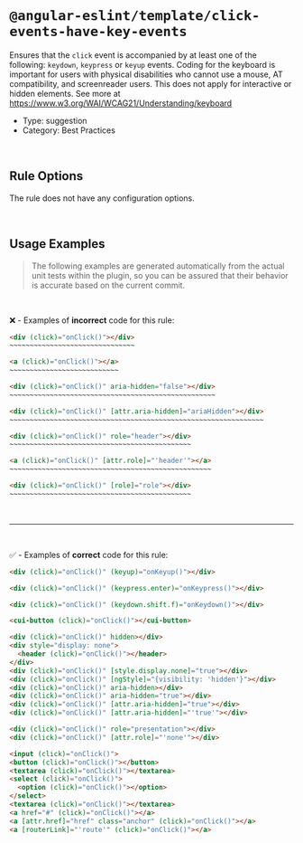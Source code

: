 <!--

  DO NOT EDIT.

  This markdown file was autogenerated using a mixture of the following files as the source of truth for its data:
  - ../../src/rules/click-events-have-key-events.ts
  - ../../tests/rules/click-events-have-key-events/cases.ts

  In order to update this file, it is therefore those files which need to be updated, as well as potentially the generator script:
  - ../../../../tools/scripts/generate-rule-docs.ts

-->

# `@angular-eslint/template/click-events-have-key-events`

Ensures that the `click` event is accompanied by at least one of the following: `keydown`, `keypress` or `keyup` events. Coding for the keyboard is important for users with physical disabilities who cannot use a mouse, AT compatibility, and screenreader users. This does not apply for interactive or hidden elements. See more at https://www.w3.org/WAI/WCAG21/Understanding/keyboard

- Type: suggestion
- Category: Best Practices

<br>

## Rule Options

The rule does not have any configuration options.

<br>

## Usage Examples

> The following examples are generated automatically from the actual unit tests within the plugin, so you can be assured that their behavior is accurate based on the current commit.

<br>

❌ - Examples of **incorrect** code for this rule:

```html
<div (click)="onClick()"></div>
~~~~~~~~~~~~~~~~~~~~~~~~~~~~~~~
```

```html
<a (click)="onClick()"></a>
~~~~~~~~~~~~~~~~~~~~~~~~~~~
```

```html
<div (click)="onClick()" aria-hidden="false"></div>
~~~~~~~~~~~~~~~~~~~~~~~~~~~~~~~~~~~~~~~~~~~~~~~~~~~
```

```html
<div (click)="onClick()" [attr.aria-hidden]="ariaHidden"></div>
~~~~~~~~~~~~~~~~~~~~~~~~~~~~~~~~~~~~~~~~~~~~~~~~~~~~~~~~~~~~~~~
```

```html
<div (click)="onClick()" role="header"></div>
~~~~~~~~~~~~~~~~~~~~~~~~~~~~~~~~~~~~~~~~~~~~~
```

```html
<a (click)="onClick()" [attr.role]="'header'"></a>
~~~~~~~~~~~~~~~~~~~~~~~~~~~~~~~~~~~~~~~~~~~~~~~~~~
```

```html
<div (click)="onClick()" [role]="role"></div>
~~~~~~~~~~~~~~~~~~~~~~~~~~~~~~~~~~~~~~~~~~~~~
```

<br>

---

<br>

✅ - Examples of **correct** code for this rule:

```html
<div (click)="onClick()" (keyup)="onKeyup()"></div>
```

```html
<div (click)="onClick()" (keypress.enter)="onKeypress()"></div>
```

```html
<div (click)="onClick()" (keydown.shift.f)="onKeydown()"></div>
```

```html
<cui-button (click)="onClick()"></cui-button>
```

```html
<div (click)="onClick()" hidden></div>
<div style="display: none">
  <header (click)="onClick()"></header>
</div>
<div (click)="onClick()" [style.display.none]="true"></div>
<div (click)="onClick()" [ngStyle]="{visibility: 'hidden'}"></div>
<div (click)="onClick()" aria-hidden></div>
<div (click)="onClick()" aria-hidden="true"></div>
<div (click)="onClick()" [attr.aria-hidden]="true"></div>
<div (click)="onClick()" [attr.aria-hidden]="'true'"></div>
```

```html
<div (click)="onClick()" role="presentation"></div>
<div (click)="onClick()" [attr.role]="'none'"></div>
```

```html
<input (click)="onClick()">
<button (click)="onClick()"></button>
<textarea (click)="onClick()"></textarea>
<select (click)="onClick()">
  <option (click)="onClick()"></option>
</select>
<textarea (click)="onClick()"></textarea>
<a href="#" (click)="onClick()"></a>
<a [attr.href]="href" class="anchor" (click)="onClick()"></a>
<a [routerLink]="'route'" (click)="onClick()"></a>
```
